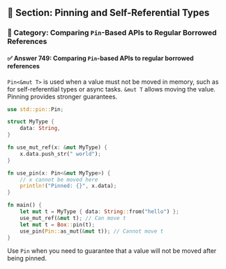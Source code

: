 ## 📘 Section: Pinning and Self-Referential Types
### 🔹 Category: Comparing `Pin`-Based APIs to Regular Borrowed References
#### ✅ Answer 749: Comparing `Pin`-based APIs to regular borrowed references

`Pin<&mut T>` is used when a value must not be moved in memory, such as for self-referential types or async tasks. `&mut T` allows moving the value. Pinning provides stronger guarantees.

```rust
use std::pin::Pin;

struct MyType {
    data: String,
}

fn use_mut_ref(x: &mut MyType) {
    x.data.push_str(" world");
}

fn use_pin(x: Pin<&mut MyType>) {
    // x cannot be moved here
    println!("Pinned: {}", x.data);
}

fn main() {
    let mut t = MyType { data: String::from("hello") };
    use_mut_ref(&mut t); // Can move t
    let mut t = Box::pin(t);
    use_pin(Pin::as_mut(&mut t)); // Cannot move t
}
```

Use `Pin` when you need to guarantee that a value will not be moved after being pinned.
